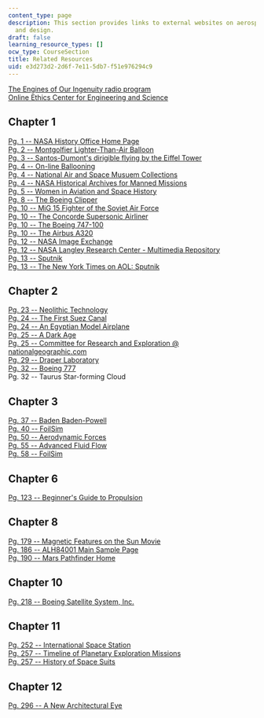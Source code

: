 ```yaml
---
content_type: page
description: This section provides links to external websites on aerospace engineering
  and design.
draft: false
learning_resource_types: []
ocw_type: CourseSection
title: Related Resources
uid: e3d273d2-2d6f-7e11-5db7-f51e976294c9
---
```

[The Engines of Our Ingenuity radio program](http://www.uh.edu/engines/)        
[Online Ethics Center for Engineering and Science](http://web.archive.org/web/20220123095311/http://www.onlineethics.org/)

## Chapter 1

[Pg. 1 -- NASA History Office Home Page](http://history.nasa.gov/)        
[Pg. 2 -- Montgolfier Lighter-Than-Air Balloon](http://web.archive.org/web/20070705214852/http://www.allstar.fiu.edu/AERO/balloon2.htm)        
[Pg. 3 -- Santos-Dumont's dirigible flying by the Eiffel Tower](http://web.archive.org/web/20120921035326/http://www.centennialofflight.gov/essay/Lighter_than_air/Beginning_of_the_Dirigible/LTA6G6.htm)        
[Pg. 4 -- On-line Ballooning](http://www.nasm.si.edu/)        
[Pg. 4 -- National Air and Space Musuem Collections](http://www.nasm.si.edu/nasm/rc.htm)        
[Pg. 4 -- NASA Historical Archives for Manned Missions](http://www.spaceflight.nasa.gov/history/index.html)        
[Pg. 5 -- Women in Aviation and Space History](http://web.archive.org/web/20220107205011/https://airandspace.si.edu/explore-and-learn/topics/women-in-aviation/)        
[Pg. 8 -- The Boeing Clipper](http://www.boeing.com/history/products/model-314-clipper.page)        
[Pg. 10 -- MiG 15 Fighter of the Soviet Air Force](https://en.wikipedia.org/wiki/Mikoyan-Gurevich_MiG-15)        
[Pg. 10 -- The Concorde Supersonic Airliner](http://www.britishairways.com/travel/concvidhome/public/en_gb)        
[Pg. 10 -- The Boeing 747-100](http://www.boeing.com/commercial/747family/pf/pf_classic_back.html)        
[Pg. 10 -- The Airbus A320](http://web.archive.org/web/20070930174428/http://www.airliners.net/info/stats.main?id=23)        
[Pg. 12 -- NASA Image Exchange](http://web.archive.org/web/20050723005805/http://nix.nasa.gov/)        
[Pg. 12 -- NASA Langley Research Center - Multimedia Repository](http://web.archive.org/web/20160116141215/http://lisar.larc.nasa.gov/)        
[Pg. 13 -- Sputnik](http://www.hq.nasa.gov/office/pao/History/sputnik/index.html)        
[Pg. 13 -- The New York Times on AOL: Sputnik](http://www.nytimes.com/partners/aol/special/sputnik/)

## Chapter 2

[Pg. 23 -- Neolithic Technology](http://www.uh.edu/engines/epi355.htm)        
[Pg. 24 -- The First Suez Canal](http://www.uh.edu/engines/epi1257.htm)        
[Pg. 24 -- An Egyptian Model Airplane](http://www.uh.edu/engines/epi328.htm)        
[Pg. 25 -- A Dark Age](http://www.uh.edu/engines/epi577.htm)        
[Pg. 25 -- Committee for Research and Exploration @ nationalgeographic.com](http://web.archive.org/web/20110330204220/http://www.nationalgeographic.com/field/grants-programs/cre-members/)        
[Pg. 29 -- Draper Laboratory](http://www.draper.com/)        
[Pg. 32 -- Boeing 777](http://www.boeing.com/commercial/777family/)        
Pg. 32 -- Taurus Star-forming Cloud

## Chapter 3

[Pg. 37 -- Baden Baden-Powell](http://www.uh.edu/engines/epi1233.htm)        
[Pg. 40 -- FoilSim](http://www.grc.nasa.gov/WWW/K-12/FoilSim/index.html)        
[Pg. 50 -- Aerodynamic Forces](http://www.grc.nasa.gov/WWW/K-12/airplane/presar.html)        
[Pg. 55 -- Advanced Fluid Flow](http://www.simscience.org/fluid/red/downwash.html)        
[Pg. 58 -- FoilSim](http://www.grc.nasa.gov/WWW/K-12/FoilSim/index.html)

## Chapter 6

[Pg. 123 -- Beginner's Guide to Propulsion](http://www.grc.nasa.gov/WWW/K-12/airplane/bgp.html)

## Chapter 8

[Pg. 179 -- Magnetic Features on the Sun Movie](http://web.archive.org/web/20051007195040/http://science.msfc.nasa.gov/videofiles/physics_astronomy/magstorm160.rm)        
[Pg. 186 -- ALH84001 Main Sample Page](http://www-curator.jsc.nasa.gov/antmet/)        
[Pg. 190 -- Mars Pathfinder Home](http://web.archive.org/web/20051231040811/http://mpfwww.jpl.nasa.gov/MPF/index1.html)

## Chapter 10

[Pg. 218 -- Boeing Satellite System, Inc.](http://web.archive.org/web/20121031090753/http://www.boeing.com/defense-space/space/bss/)

## Chapter 11

[Pg. 252 -- International Space Station](http://spaceflight.nasa.gov/station/)        
[Pg. 257 -- Timeline of Planetary Exploration Missions](http://nssdc.gsfc.nasa.gov/planetary/chrono.html)        
[Pg. 257 -- History of Space Suits](http://web.mit.edu/16.00/www/aec/spacesuit.html)

## Chapter 12

[Pg. 296 -- A New Architectural Eye](http://www.uh.edu/engines/epi796.htm)